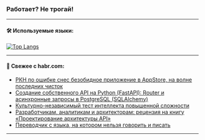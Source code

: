 ### Работает? Не трогай!

---
<!--
#### 🛠️ Technical stack:

![Java](https://img.shields.io/badge/Java-informational?logo=Oracle&style=flat&logoColor=white&color=FF4500)
![Kotlin](https://img.shields.io/badge/Kotlin-informational?logo=Kotlin&style=flat&logoColor=white&color=774D97)
![TS](https://img.shields.io/badge/TypeScript-informational?logo=typeScript&style=flat&logoColor=black&color=017acc)
![Python](https://img.shields.io/badge/Python-informational?logo=Python&style=flat&logoColor=black&color=ffdd54) <br>
![Spring](https://img.shields.io/badge/Spring-informational?logo=Spring&style=flat&logoColor=white&color=6DB33F) 
![SpringBoot](https://img.shields.io/badge/SpringBoot-informational?logo=SpringBoot&style=flat&logoColor=white&color=6DB33F)
![Nest](https://img.shields.io/badge/NestJS-informational?logo=NestJS&style=flat&logoColor=white&color=E0234E) 
![NodeJS](https://img.shields.io/badge/NodeJS-informational?logo=node.js&style=flat&logoColor=white&color=70A760)<br>
![PostgreSQL](https://img.shields.io/badge/PostgreSQL-informational?logo=PostgreSQL&style=flat&logoColor=white&color=DAA520)
![MongoDB](https://img.shields.io/badge/MongoDB-informational?logo=MongoDB&style=flat&logoColor=white&color=870000)
![Apache](https://img.shields.io/badge/Apache-informational?logo=apache&style=flat&logoColor=white&color=f74e28)

___ 
-->

#### 🛠️ Используемые языки:

[![Top Langs](https://github-readme-stats-u2qms2cxw-advtsettinggmailcoms-projects.vercel.app/api/top-langs/?username=zloylis&langs_count=10&hide_title=true&title_color=e6edf3&size_weight=0.5&count_weight=0.5&layout=compact&hide_progress=true&hide_border=true&theme=dracula)](https://github.com/zloylis)

<!---


####  :octocat:&nbsp;&nbsp; Статистика:

![GitHub stats](https://github-readme-stats-u2qms2cxw-advtsettinggmailcoms-projects.vercel.app/api?username=zloylis&show_icons=true&hide_border=true&theme=dracula&title_color=e6edf3&include_all_commits=true&count_private=true&hide_rank=false&hide_title=true&rank_icon=github)
-->
---

#### 💬 Свежее с habr.com:

<!-- BLOG-POST-LIST:START -->
- [РКН по ошибке снес безобидное приложение в AppStore, на волне последних чисток](https://habr.com/ru/articles/828438/?utm_source=habrahabr&utm_medium=rss&utm_campaign=828438)
- [Создание собственного API на Python &lpar;FastAPI&rpar;: Router и асинхронные запросы в PostgreSQL &lpar;SQLAlchemy&rpar;](https://habr.com/ru/articles/828328/?utm_source=habrahabr&utm_medium=rss&utm_campaign=828328)
- [Культурно-независимый тест интеллекта повышенной сложности](https://habr.com/ru/articles/828262/?utm_source=habrahabr&utm_medium=rss&utm_campaign=828262)
- [Разработчикам, аналитикам и архитекторам: рецензия на книгу «Проектирование архитектуры API»](https://habr.com/ru/companies/ssp-soft/articles/828412/?utm_source=habrahabr&utm_medium=rss&utm_campaign=828412)
- [Переводчик с языка, на котором нельзя говорить и писать](https://habr.com/ru/companies/oleg-bunin/articles/828296/?utm_source=habrahabr&utm_medium=rss&utm_campaign=828296)
<!-- BLOG-POST-LIST:END -->

---
